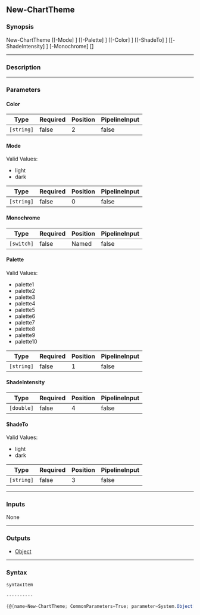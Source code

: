 New-ChartTheme
--------------

### Synopsis

New-ChartTheme [[-Mode] <string>] [[-Palette] <string>] [[-Color] <string>] [[-ShadeTo] <string>] [[-ShadeIntensity] <double>] [-Monochrome] [<CommonParameters>]

---

### Description

---

### Parameters
#### **Color**

|Type      |Required|Position|PipelineInput|
|----------|--------|--------|-------------|
|`[string]`|false   |2       |false        |

#### **Mode**

Valid Values:

* light
* dark

|Type      |Required|Position|PipelineInput|
|----------|--------|--------|-------------|
|`[string]`|false   |0       |false        |

#### **Monochrome**

|Type      |Required|Position|PipelineInput|
|----------|--------|--------|-------------|
|`[switch]`|false   |Named   |false        |

#### **Palette**

Valid Values:

* palette1
* palette2
* palette3
* palette4
* palette5
* palette6
* palette7
* palette8
* palette9
* palette10

|Type      |Required|Position|PipelineInput|
|----------|--------|--------|-------------|
|`[string]`|false   |1       |false        |

#### **ShadeIntensity**

|Type      |Required|Position|PipelineInput|
|----------|--------|--------|-------------|
|`[double]`|false   |4       |false        |

#### **ShadeTo**

Valid Values:

* light
* dark

|Type      |Required|Position|PipelineInput|
|----------|--------|--------|-------------|
|`[string]`|false   |3       |false        |

---

### Inputs
None

---

### Outputs
* [Object](https://learn.microsoft.com/en-us/dotnet/api/System.Object)

---

### Syntax
```PowerShell
syntaxItem
```
```PowerShell
----------
```
```PowerShell
{@{name=New-ChartTheme; CommonParameters=True; parameter=System.Object[]}}
```
